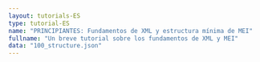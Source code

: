 ```yaml
---
layout: tutorials-ES
type: tutorial-ES
name: "PRINCIPIANTES: Fundamentos de XML y estructura mínima de MEI"
fullname: "Un breve tutorial sobre los fundamentos de XML y MEI"
data: "100_structure.json"
---
```

